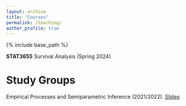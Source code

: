 ```yaml
---
layout: archive
title: "Courses"
permalink: /teaching/
author_profile: true
---
```


{% include base_path %}

**STAT3655** Survival Analysis (Spring 2024)

Study Groups
======
Empirical Processes and Semiparametric Inference (2021/2022). [Slides](/teaching/epsi-study-group)

